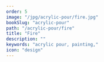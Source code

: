 ```yaml
---
order: 5
image: "/jpg/acrylic-pour/fire.jpg"
bookSlug: "acrylic-pour"
path: "/acrylic-pour/fire"
title: "Fire"
description: ""
keywords: "acrylic pour, painting,"
icon: "design"
---
```

